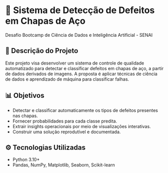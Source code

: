 # 🧠 Sistema de Detecção de Defeitos em Chapas de Aço

Desafio Bootcamp de Ciência de Dados e Inteligência Artificial - SENAI

## 📌 Descrição do Projeto

Este projeto visa desenvolver um sistema de controle de qualidade automatizado para detectar e classificar defeitos em chapas de aço, a partir de dados derivados de imagens. A proposta é aplicar técnicas de ciência de dados e aprendizado de máquina para classificar falhas.


## 📊 Objetivos

- Detectar e classificar automaticamente os tipos de defeitos presentes nas chapas.
- Fornecer probabilidades para cada classe predita.
- Extrair insights operacionais por meio de visualizações interativas.
- Construir uma solução reprodutível e documentada.

## ⚙️ Tecnologias Utilizadas

- Python 3.10+
- Pandas, NumPy, Matplotlib, Seaborn, Scikit-learn



